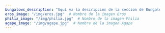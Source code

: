 ```yaml
---
bungalows_description: "Aquí va la descripción de la sección de Bungalows. Por ejemplo: 'Nuestros bungalows están diseñados para ofrecerte comodidad y belleza natural.'"
eros_image: "/img/eros.jpg"  # Nombre de la imagen Eros
philia_image: "/img/philia.jpg"  # Nombre de la imagen Philia
agape_image: "/img/agape.jpg"  # Nombre de la imagen Agape
---
```

